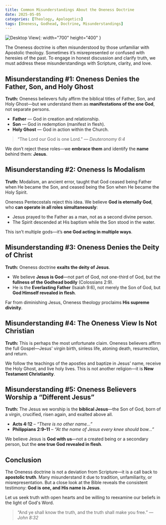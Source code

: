 ```yaml
---
title: Common Misunderstandings About the Oneness Doctrine
date: 2025-05-05
categories: [Theology, Apologetics]
tags: [Oneness, Godhead, Doctrine, Misunderstandings]
---
```


![Desktop View](https://images.unsplash.com/photo-1665789318391-6057c533005e?q=80&w=1932&auto=format&fit=crop&ixlib=rb-4.1.0&ixid=M3wxMjA3fDB8MHxwaG90by1wYWdlfHx8fGVufDB8fHx8fA%3D%3D){: width="700" height="400" }

The Oneness doctrine is often misunderstood by those unfamiliar with Apostolic theology. Sometimes it’s misrepresented or confused with heresies of the past. To engage in honest discussion and clarify truth, we must address these misunderstandings with Scripture, clarity, and love.

## Misunderstanding #1: Oneness Denies the Father, Son, and Holy Ghost

**Truth:** Oneness believers fully affirm the biblical titles of Father, Son, and Holy Ghost—but we understand them as **manifestations of the one God**, not separate persons.

- **Father** — God in creation and relationship.
- **Son** — God in redemption (manifest in flesh).
- **Holy Ghost** — God in action within the Church.

> “The Lord our God is one Lord.” — _Deuteronomy 6:4_

We don’t reject these roles—we **embrace them** and identify the **name** behind them: **Jesus**.

## Misunderstanding #2: Oneness Is Modalism

**Truth:** Modalism, an ancient error, taught that God ceased being Father when He became the Son, and ceased being the Son when He became the Holy Spirit.

Oneness Pentecostals reject this idea. We believe **God is eternally God**, who **can operate in all roles simultaneously**:

- Jesus prayed to the Father as a man, not as a second divine person.
- The Spirit descended at His baptism while the Son stood in the water.

This isn’t multiple gods—it’s **one God acting in multiple ways**.

## Misunderstanding #3: Oneness Denies the Deity of Christ

**Truth:** Oneness doctrine **exalts the deity of Jesus**.

- We believe **Jesus is God**—not part of God, not one-third of God, but the **fullness of the Godhead bodily** (Colossians 2:9).
- He is the **Everlasting Father** (Isaiah 9:6), not merely the Son of God, but **God Himself revealed in flesh**.

Far from diminishing Jesus, Oneness theology proclaims **His supreme divinity**.

## Misunderstanding #4: The Oneness View Is Not Christian

**Truth:** This is perhaps the most unfortunate claim. Oneness believers affirm the full Gospel—Jesus' virgin birth, sinless life, atoning death, resurrection, and return.

We follow the teachings of the apostles and baptize in Jesus’ name, receive the Holy Ghost, and live holy lives. This is not another religion—it is **New Testament Christianity**.

## Misunderstanding #5: Oneness Believers Worship a “Different Jesus”

**Truth:** The Jesus we worship is the **biblical Jesus**—the Son of God, born of a virgin, crucified, risen again, and exalted above all.

- **Acts 4:12** – _“There is no other name…”_
- **Philippians 2:9–11** – _“At the name of Jesus every knee should bow…”_

We believe Jesus is **God with us**—not a created being or a secondary person, but the **one true God revealed in flesh**.

## Conclusion

The Oneness doctrine is not a deviation from Scripture—it is a call back to **apostolic truth**. Many misunderstand it due to tradition, unfamiliarity, or misrepresentation. But a close look at the Bible reveals the consistent testimony: **God is one, and His name is Jesus**.

Let us seek truth with open hearts and be willing to reexamine our beliefs in the light of God's Word.

> “And ye shall know the truth, and the truth shall make you free.” — _John 8:32_
